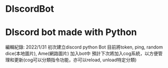 # DIscordBot
DIscord bot made with Python
==============================
編輯紀錄:
2022/1/31
初次建立discord python Bot
目前將token, ping, random dice(本地圖片), Ame(網路圖片) 加入bot中
預計下次將加入cog系統，以方便管理和更新(cog可以分類指令功能，亦可以reload, unload特定分類)
